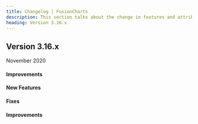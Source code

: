 ```yaml
---
title: Changelog | FusionCharts
description: This section talks about the change in features and attributes with latest released version.
heading: Version 3.16.x
---
```

<h2 class="sub-heading">Version 3.16.x</h2>

<p class="release-date">November 2020</p>

<h4>Improvements</h4>



<h4>New Features</h4>



<h4>Fixes</h4>



<h4>Improvements</h4>